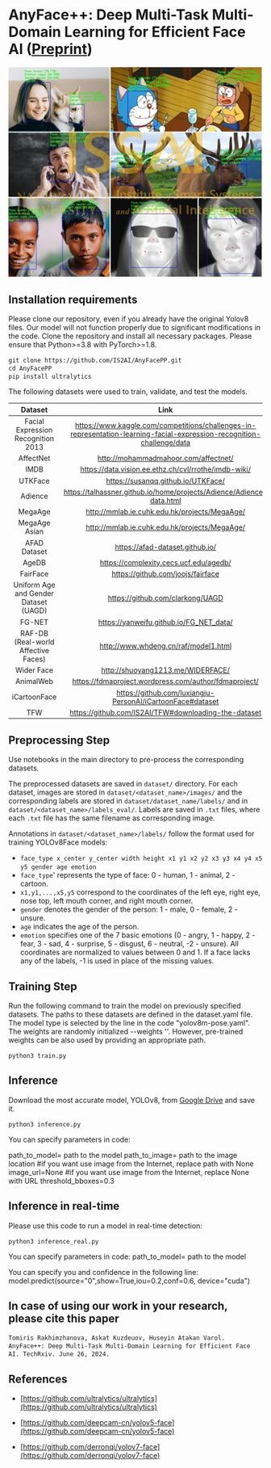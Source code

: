 # AnyFace++: Deep Multi-Task Multi-Domain Learning for Efficient Face AI ([Preprint](https://www.techrxiv.org/doi/full/10.36227/techrxiv.171941826.62465554/v1))
![Anyfacepp](https://github.com/IS2AI/AnyFacePP/blob/main/predictions.png)

## Installation requirements

Please clone our repository, even if you already have the original Yolov8 files. Our model will not function properly due to significant modifications in the code.
Clone the repository and install all necessary packages. Please ensure that Python>=3.8 with PyTorch>=1.8.
```
git clone https://github.com/IS2AI/AnyFacePP.git
cd AnyFacePP
pip install ultralytics
```
The following datasets were used to train, validate, and test the models.

| Dataset | Link    |
| :---:   | :---: | 
| Facial Expression Recognition 2013 | https://www.kaggle.com/competitions/challenges-in-representation-learning-facial-expression-recognition-challenge/data  |
| AffectNet | http://mohammadmahoor.com/affectnet/  |
| IMDB | https://data.vision.ee.ethz.ch/cvl/rrothe/imdb-wiki/  |
| UTKFace | https://susanqq.github.io/UTKFace/  |
| Adience | https://talhassner.github.io/home/projects/Adience/Adience-data.html |
| MegaAge | http://mmlab.ie.cuhk.edu.hk/projects/MegaAge/  |
| MegaAge Asian | http://mmlab.ie.cuhk.edu.hk/projects/MegaAge/  | 
| AFAD Dataset | https://afad-dataset.github.io/  |
| AgeDB | https://complexity.cecs.ucf.edu/agedb/ |
| FairFace | https://github.com/joojs/fairface |
| Uniform Age and Gender Dataset (UAGD) | https://github.com/clarkong/UAGD  |
| FG-NET | https://yanweifu.github.io/FG_NET_data/  | 
| RAF-DB (Real-world Affective Faces) |  http://www.whdeng.cn/raf/model1.html | 
| Wider Face | http://shuoyang1213.me/WIDERFACE/  |
| AnimalWeb | 	https://fdmaproject.wordpress.com/author/fdmaproject/  |
| iCartoonFace | https://github.com/luxiangju-PersonAI/iCartoonFace#dataset |
| TFW | https://github.com/IS2AI/TFW#downloading-the-dataset  |

## Preprocessing Step

Use notebooks in the main directory to pre-process the corresponding datasets.

The preprocessed datasets are saved in `dataset/` directory. For each dataset, images are stored in `dataset/<dataset_name>/images/` and the corresponding labels are stored in `dataset/dataset_name/labels/` and in `dataset/<dataset_name>/labels_eval/`. Labels are saved in `.txt` files, where each `.txt` file has the same filename as corresponding image.

Annotations in `dataset/<dataset_name>/labels/` follow the format used for training YOLOv8Face models:

* `face_type x_center y_center width height x1 y1 x2 y2 x3 y3 x4 y4 x5 y5 gender age emotion`
* `face_type`' represents the type of face: 0 - human, 1 - animal, 2 - cartoon.
*  `x1,y1,...,x5,y5` correspond to the coordinates of the left eye, right eye, nose top, left mouth corner, and right mouth corner.
* `gender` denotes the gender of the person: 1 - male, 0 - female, 2 - unsure.
* `age` indicates the age of the person.
* `emotion` specifies one of the 7 basic emotions (0 - angry, 1 - happy, 2 - fear, 3 - sad, 4 - surprise, 5 - disgust, 6 - neutral, -2 - unsure).
All coordinates are normalized to values between 0 and 1. If a face lacks any of the labels, -1 is used in place of the missing values.

## Training Step
Run the following command to train the model on previously specified datasets. The paths to these datasets are defined in the dataset.yaml file. The model type is selected by the line in the code "yolov8m-pose.yaml". The weights are randomly initialized --weights ''. However, pre-trained weights can be also used by providing an appropriate path.
   ```
   python3 train.py
   ```

## Inference

Download the most accurate model, YOLOv8, from [Google Drive](https://drive.google.com/drive/folders/1xOpe26HvIjX2VCLNQmMvecmqHVYniPNM?usp=sharing) and save it. 


   ```
   python3 inference.py
   ```
You can specify parameters in code:

   path_to_model= path to the model
   path_to_image= path to the image location #if you want use image from the Internet, replace path with None
   image_url=None #if you want use image from the Internet, replace None with URL
   threshold_bboxes=0.3 

## Inference in real-time

Please use this code to run a model in real-time detection:
   ```
   python3 inference_real.py
   ```
You can specify parameters in code:
path_to_model= path to the model

You can specify you and confidence in the following line:
model.predict(source="0",show=True,iou=0.2,conf=0.6, device="cuda") 

## In case of using our work in your research, please cite this paper
```
Tomiris Rakhimzhanova, Askat Kuzdeuov, Huseyin Atakan Varol. AnyFace++: Deep Multi-Task Multi-Domain Learning for Efficient Face AI. TechRxiv. June 26, 2024.
```

## References

* [https://github.com/ultralytics/ultralytics](https://github.com/ultralytics/ultralytics)

* [https://github.com/deepcam-cn/yolov5-face](https://github.com/deepcam-cn/yolov5-face)

* [https://github.com/derronqi/yolov7-face](https://github.com/derronqi/yolov7-face)
